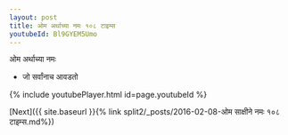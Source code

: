 ```yaml
---
layout: post
title: ओम अर्थाच्या नमः १०८ टाइम्स
youtubeId: Bl9GYEM5Umo
---
```

 
 
 ओम अर्थाच्या नमः  
 
 -  जो सर्वांनाच आवडतो 
 
  
 
  
 
 
 
 
 
 


{% include youtubePlayer.html id=page.youtubeId %}
 
[Next]({{ site.baseurl }}{% link  split2/_posts/2016-02-08-ओम साक्षीने नमः १०८ टाइम्स.md%})
 
